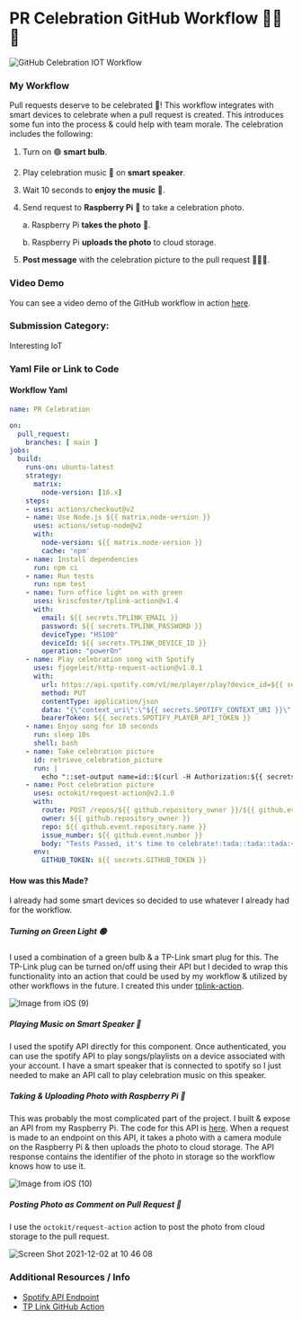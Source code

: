 # PR Celebration GitHub Workflow 🎉🎉🎉

[Instructions]: # (To submit to the GitHub Actions x DEV Hackathon 2021, please fill out all sections.)

![GitHub Celebration IOT Workflow](https://user-images.githubusercontent.com/17026751/144413207-cf86613a-18c9-439b-a09b-a8a4e6359042.png)

### My Workflow

Pull requests deserve to be celebrated 🎉! This workflow integrates with smart devices to celebrate when a pull request is created. This introduces some fun into the process & could help with team morale. The celebration includes the following:

1. Turn on 🟢 **smart bulb**.
2. Play celebration music 🎵 on **smart speaker**.
3. Wait 10 seconds to **enjoy the music** 🕺.
4. Send request to **Raspberry Pi** 🥧 to take a celebration photo.

    a. Raspberry Pi **takes the photo** 📸.

    b. Raspberry Pi **uploads the photo** to cloud storage.

5. **Post message** with the celebration picture to the pull request 🎉🎉🎉.

### Video Demo

You can see a video demo of the GitHub workflow in action [here](https://youtu.be/LYscH7z0g6M).

### Submission Category: 

Interesting IoT

### Yaml File or Link to Code

#### Workflow Yaml

``` yaml
name: PR Celebration

on:
  pull_request:
    branches: [ main ]
jobs:
  build:
    runs-on: ubuntu-latest
    strategy:
      matrix:
        node-version: [16.x]
    steps:
    - uses: actions/checkout@v2
    - name: Use Node.js ${{ matrix.node-version }}
      uses: actions/setup-node@v2
      with:
        node-version: ${{ matrix.node-version }}
        cache: 'npm'
    - name: Install dependencies
      run: npm ci
    - name: Run tests
      run: npm test
    - name: Turn office light on with green
      uses: kriscfoster/tplink-action@v1.4
      with:
        email: ${{ secrets.TPLINK_EMAIL }}
        password: ${{ secrets.TPLINK_PASSWORD }}
        deviceType: "HS100"
        deviceId: ${{ secrets.TPLINK_DEVICE_ID }}
        operation: "powerOn"
    - name: Play celebration song with Spotify
      uses: fjogeleit/http-request-action@v1.8.1
      with:
        url: https://api.spotify.com/v1/me/player/play?device_id=${{ secrets.SPOTIFY_DEVICE_ID }}
        method: PUT
        contentType: application/json
        data: "{\"context_uri\":\"${{ secrets.SPOTIFY_CONTEXT_URI }}\",\"offset\":{\"position\":0},\"position_ms\":0}"
        bearerToken: ${{ secrets.SPOTIFY_PLAYER_API_TOKEN }}
    - name: Enjoy song for 10 seconds
      run: sleep 10s
      shell: bash
    - name: Take celebration picture
      id: retrieve_celebration_picture
      run: |
        echo "::set-output name=id::$(curl -H Authorization:${{ secrets.AUTHORIZATION_TOKEN }} ${{ secrets.PI_ENDPOINT }} | jq .id | tr -d '"')"
    - name: Post celebration picture
      uses: octokit/request-action@v2.1.0
      with:
        route: POST /repos/${{ github.repository_owner }}/${{ github.event.repository.name }}/issues/${{ github.event.number }}/comments
        owner: ${{ github.repository_owner }}
        repo: ${{ github.event.repository.name }}
        issue_number: ${{ github.event.number }}
        body: "Tests Passed, it's time to celebrate!:tada::tada::tada:<br />![image](https://drive.google.com/uc?export=view&id=${{ steps.retrieve_celebration_picture.outputs.id }})"
      env:
        GITHUB_TOKEN: ${{ secrets.GITHUB_TOKEN }}
```

#### How was this Made?

I already had some smart devices so decided to use whatever I already had for the workflow.

##### Turning on Green Light 🟢

I used a combination of a green bulb & a TP-Link smart plug for this. The TP-Link plug can be turned on/off using their API but I decided to wrap this functionality into an action that could be used by my workflow & utilized by other workflows in the future. I created this under [tplink-action](https://github.com/kriscfoster/tplink-action).

![Image from iOS (9)](https://user-images.githubusercontent.com/17026751/144415760-4bf71f7d-9823-4843-a93c-c7728d41ed10.jpg)

##### Playing Music on Smart Speaker 🎵

I used the spotify API directly for this component. Once authenticated, you can use the spotify API to play songs/playlists on a device associated with your account. I have a smart speaker that is connected to spotify so I just needed to make an API call to play celebration music on this speaker.

##### Taking & Uploading Photo with Raspberry Pi 🥧

This was probably the most complicated part of the project. I built & expose an API from my Raspberry Pi. The code for this API is [here](https://github.com/kriscfoster/pr-celebration-github-workflow/tree/main/rpi-automation). When a request is made to an endpoint on this API, it takes a photo with a camera module on the Raspberry Pi & then uploads the photo to cloud storage. The API response contains the identifier of the photo in storage so the workflow knows how to use it.

![Image from iOS (10)](https://user-images.githubusercontent.com/17026751/144416350-3a42ac00-0c35-4362-b275-b52939574abe.jpg)

##### Posting Photo as Comment on Pull Request 🎉

I use the `octokit/request-action` action to post the photo from cloud storage to the pull request.

![Screen Shot 2021-12-02 at 10 46 08](https://user-images.githubusercontent.com/17026751/144416136-95d1c2ea-56a4-428c-9155-518ed6a58111.png)

### Additional Resources / Info

- [Spotify API Endpoint](https://developer.spotify.com/console/put-play)
- [TP Link GitHub Action](https://github.com/kriscfoster/tplink-action)
